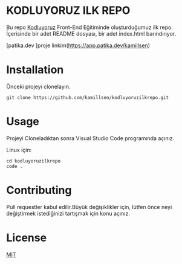 # KODLUYORUZ ILK REPO
Bu repo [Kodluyoruz](https://www.kodluyoruz.org/) Front-End Eğitiminde oluşturduğumuz ilk repo. İçerisinde bir adet README dosyası, bir adet index.html barındırıyor.

[patika.dev  ]proje linkim(https://app.patika.dev/kamillsen)


# Installation
Önceki projeyi clonelayın.

```
git clone https://github.com/kamillsen/kodluyoruzilkrepo.git
```

# Usage 

Projeyi Cloneladıktan sonra Visual Studio Code programında açınız.

Linux için:

```
cd kodluyoruzilkrepo
code .
```

# Contributing

Pull requestler kabul edilir.Büyük değişiklikler için, lütfen önce neyi değiştirmek istediğinizi tartışmak için konu açınız.

# License 

[MIT]()
